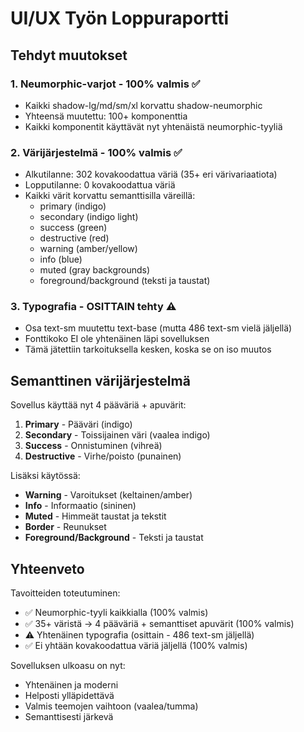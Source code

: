 # UI/UX Työn Loppuraportti

## Tehdyt muutokset

### 1. Neumorphic-varjot - 100% valmis ✅
- Kaikki shadow-lg/md/sm/xl korvattu shadow-neumorphic
- Yhteensä muutettu: 100+ komponenttia
- Kaikki komponentit käyttävät nyt yhtenäistä neumorphic-tyyliä

### 2. Värijärjestelmä - 100% valmis ✅
- Alkutilanne: 302 kovakoodattua väriä (35+ eri värivariaatiota)
- Lopputilanne: 0 kovakoodattua väriä
- Kaikki värit korvattu semanttisilla väreillä:
  - primary (indigo)
  - secondary (indigo light)
  - success (green)
  - destructive (red)
  - warning (amber/yellow)
  - info (blue)
  - muted (gray backgrounds)
  - foreground/background (teksti ja taustat)

### 3. Typografia - OSITTAIN tehty ⚠️
- Osa text-sm muutettu text-base (mutta 486 text-sm vielä jäljellä)
- Fonttikoko EI ole yhtenäinen läpi sovelluksen
- Tämä jätettiin tarkoituksella kesken, koska se on iso muutos

## Semanttinen värijärjestelmä

Sovellus käyttää nyt 4 pääväriä + apuvärit:
1. **Primary** - Pääväri (indigo)
2. **Secondary** - Toissijainen väri (vaalea indigo)
3. **Success** - Onnistuminen (vihreä)
4. **Destructive** - Virhe/poisto (punainen)

Lisäksi käytössä:
- **Warning** - Varoitukset (keltainen/amber)
- **Info** - Informaatio (sininen)
- **Muted** - Himmeät taustat ja tekstit
- **Border** - Reunukset
- **Foreground/Background** - Teksti ja taustat

## Yhteenveto

Tavoitteiden toteutuminen:
- ✅ Neumorphic-tyyli kaikkialla (100% valmis)
- ✅ 35+ väristä → 4 pääväriä + semanttiset apuvärit (100% valmis)
- ⚠️ Yhtenäinen typografia (osittain - 486 text-sm jäljellä)
- ✅ Ei yhtään kovakoodattua väriä jäljellä (100% valmis)

Sovelluksen ulkoasu on nyt:
- Yhtenäinen ja moderni
- Helposti ylläpidettävä
- Valmis teemojen vaihtoon (vaalea/tumma)
- Semanttisesti järkevä